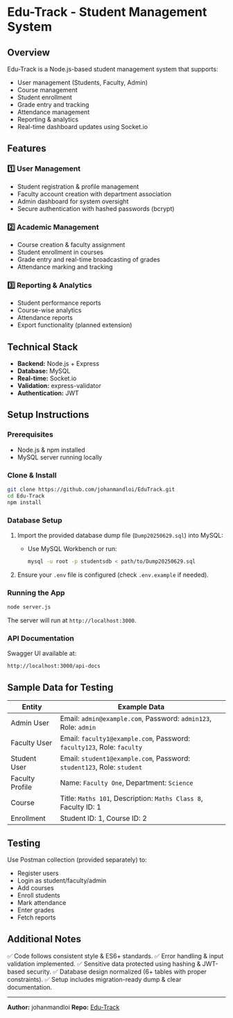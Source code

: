 # Edu-Track - Student Management System

## Overview
Edu-Track is a Node.js-based student management system that supports:
- User management (Students, Faculty, Admin)
- Course management
- Student enrollment
- Grade entry and tracking
- Attendance management
- Reporting & analytics
- Real-time dashboard updates using Socket.io

## Features
### 1️⃣ User Management
- Student registration & profile management
- Faculty account creation with department association
- Admin dashboard for system oversight
- Secure authentication with hashed passwords (bcrypt)

### 2️⃣ Academic Management
- Course creation & faculty assignment
- Student enrollment in courses
- Grade entry and real-time broadcasting of grades
- Attendance marking and tracking

### 3️⃣ Reporting & Analytics
- Student performance reports
- Course-wise analytics
- Attendance reports
- Export functionality (planned extension)

## Technical Stack
- **Backend:** Node.js + Express
- **Database:** MySQL
- **Real-time:** Socket.io
- **Validation:** express-validator
- **Authentication:** JWT

## Setup Instructions
### Prerequisites
- Node.js & npm installed
- MySQL server running locally

### Clone & Install
```bash
git clone https://github.com/johanmandloi/EduTrack.git
cd Edu-Track
npm install
````

### Database Setup

1. Import the provided database dump file (`Dump20250629.sql`) into MySQL:

   * Use MySQL Workbench or run:

     ```bash
     mysql -u root -p studentsdb < path/to/Dump20250629.sql
     ```

2. Ensure your `.env` file is configured (check `.env.example` if needed).

### Running the App

```bash
node server.js
```

The server will run at `http://localhost:3000`.

### API Documentation

Swagger UI available at:

```
http://localhost:3000/api-docs
```

## Sample Data for Testing

| Entity          | Example Data                                                                      |
| --------------- | --------------------------------------------------------------------------------- |
| Admin User      | Email: `admin@example.com`, Password: `admin123`, Role: `admin`                   |
| Faculty User    | Email: `faculty1@example.com`, Password: `faculty123`, Role: `faculty`            |
| Student User    | Email: `student1@example.com`, Password: `student123`, Role: `student`            |
| Faculty Profile | Name: `Faculty One`, Department: `Science`                                        |
| Course          | Title: `Maths 101`, Description: `Maths Class 8`, Faculty ID: 1 |
| Enrollment      | Student ID: 1, Course ID: 2                     |

## Testing

Use Postman collection (provided separately) to:

* Register users
* Login as student/faculty/admin
* Add courses
* Enroll students
* Mark attendance
* Enter grades
* Fetch reports

## Additional Notes

✅ Code follows consistent style & ES6+ standards.
✅ Error handling & input validation implemented.
✅ Sensitive data protected using hashing & JWT-based security.
✅ Database design normalized (6+ tables with proper constraints).
✅ Setup includes migration-ready dump & clear documentation.

---

**Author:** johanmandloi
**Repo:** [Edu-Track](https://github.com/johanmandloi/EduTrack)

